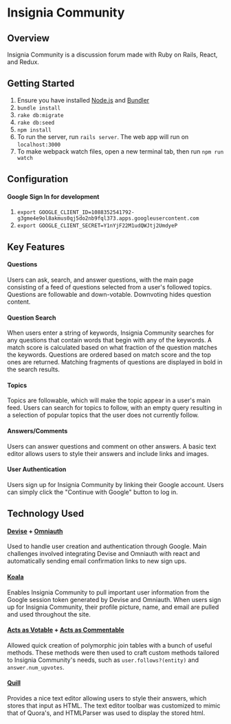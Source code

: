 # Insignia Community


## Overview
Insignia Community is a discussion forum made with Ruby on Rails, React, and Redux.

## Getting Started
1. Ensure you have installed [Node.js](https://nodejs.org/en/download/) and [Bundler](https://bundler.io/)
2. ``bundle install``
3. ``rake db:migrate``
4. ``rake db:seed``
5. ``npm install``
6. To run the server, run ``rails server``. The web app will run on ``localhost:3000``
7. To make webpack watch files, open a new terminal tab, then run ``npm run watch``

## Configuration
#### Google Sign In for development
1. ``export GOOGLE_CLIENT_ID=1088352541792-g3gme4e9ol8akmus0qj5do2nb9fql373.apps.googleusercontent.com``
2. ``export GOOGLE_CLIENT_SECRET=Y1nYjF22M1udQWJtj2UmdyeP``


## Key Features

#### Questions

  Users can ask, search, and answer questions, with the main page consisting of a feed of questions selected from a user's followed topics. Questions are followable and down-votable. Downvoting hides question content.

#### Question Search

   When users enter a string of keywords, Insignia Community searches for any questions that contain words that begin with any of the keywords. A match score is calculated based on what fraction of the question matches the keywords. Questions are ordered based on match score and the top ones are returned. Matching fragments of questions are displayed in bold in the search results.

#### Topics

  Topics are followable, which will make the topic appear in a user's main feed. Users can search for topics to follow, with an empty query resulting in a selection of popular topics that the user does not currently follow.

#### Answers/Comments

  Users can answer questions and comment on other answers. A basic text editor allows users to style their answers and include links and images.

#### User Authentication

  Users sign up for Insignia Community by linking their Google account. Users can simply click the "Continue with Google" button to log in.


## Technology Used

  #### [Devise](https://github.com/plataformatec/devise) + [Omniauth](https://github.com/omniauth/omniauth)

  Used to handle user creation and authentication through Google. Main challenges involved integrating Devise and Omniauth with react and automatically sending email confirmation links to new sign ups.

  #### [Koala](https://github.com/arsduo/koala)

  Enables Insignia Community to pull important user information from the Google session token generated by Devise and Omniauth. When users sign up for Insignia Community, their profile picture, name, and email are pulled and used throughout the site.

  #### [Acts as Votable](https://github.com/ryanto/acts_as_votable) + [Acts as Commentable](https://github.com/elight/acts_as_commentable_with_threading)
  Allowed quick creation of polymorphic join tables with a bunch of useful methods. These methods were then used to craft custom methods tailored to Insignia Community's needs, such as `user.follows?(entity)` and `answer.num_upvotes`.

  #### [Quill](https://github.com/zenoamaro/react-quill)
  Provides a nice text editor allowing users to style their answers, which stores that input as HTML. The text editor toolbar was customized to mimic that of Quora's, and HTMLParser was used to display the stored html.
